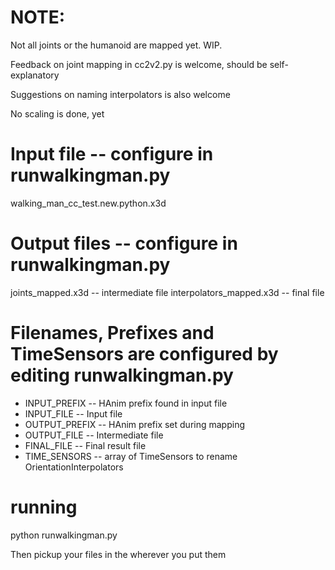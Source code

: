 # NOTE:

Not all joints or the humanoid are mapped yet.  WIP.

Feedback on joint mapping in cc2v2.py is welcome, should be self-explanatory

Suggestions on naming interpolators is also welcome

No scaling is done, yet

# Input file -- configure in runwalkingman.py
walking_man_cc_test.new.python.x3d

# Output files -- configure in runwalkingman.py
joints_mapped.x3d  -- intermediate file
interpolators_mapped.x3d -- final file

# Filenames, Prefixes and TimeSensors are configured by editing runwalkingman.py

* INPUT_PREFIX  -- HAnim prefix found in input file
* INPUT_FILE    -- Input file
* OUTPUT_PREFIX -- HAnim prefix set during mapping
* OUTPUT_FILE   -- Intermediate file
* FINAL_FILE    -- Final result file
* TIME_SENSORS  -- array of TimeSensors to rename OrientationInterpolators


# running

python runwalkingman.py

Then pickup your files in the wherever you put them
